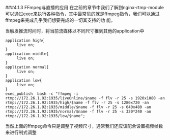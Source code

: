 ###4.1.3 FFmpeg与直播的应用
在之前的章节中我们了解到nginx-rtmp-module可以通过exec来执行各种指令，其中最常见的就是ffmpeg指令，我们可以通过ffmpeg来完成几乎我们想要完成的一切其支持的功
能。

当触发推流时间时，将当前流媒体以不同尺寸推到其他的application中
```
application high{
     live on;
}
application middle{
     live on;
}
application normal{
     live on;
}
application low{
     live on;
}
exec_publish  bash -c "ffmpeg -i 
rtmp://172.26.1.92:1935/liveOnline/$name -f flv -r 25 -s 1920x1080 -an rtmp://172.26.1.92:1935/high/$name -f flv -r 25 -s 1280x720 -an 
rtmp://172.26.1.92:1935/middle/$name -f flv -r 25 -s 640x480 -an 
rtmp://172.26.1.92:1935/normal/$name -f flv -r 25 -s 320*240 -an 
rtmp://172.26.1.92:1935/low/$name"; 

```
当然上面的ffmpeg命令只是调整了视频尺寸，通常我们还应该配合设置视频帧数来进行制式调整